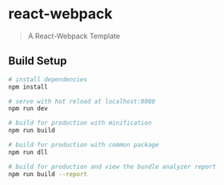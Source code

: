 # react-webpack
> A React-Webpack Template

## Build Setup

``` bash
# install dependencies
npm install

# serve with hot reload at localhost:8080
npm run dev

# build for production with minification
npm run build

# build for production with common package
npm run dll

# build for production and view the bundle analyzer report
npm run build --report

